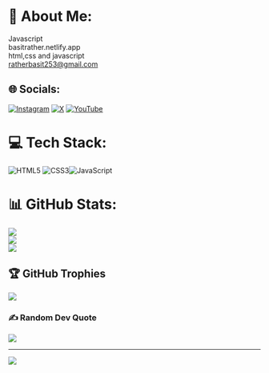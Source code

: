 # 💫 About Me:
Javascript<br>basitrather.netlify.app<br>html,css and javascript<br>ratherbasit253@gmail.com


## 🌐 Socials:
[![Instagram](https://img.shields.io/badge/Instagram-%23E4405F.svg?logo=Instagram&logoColor=white)](https://instagram.com/basit_rather_) [![X](https://img.shields.io/badge/X-black.svg?logo=X&logoColor=white)](https://x.com/basit_rather_) [![YouTube](https://img.shields.io/badge/YouTube-%23FF0000.svg?logo=YouTube&logoColor=white)](https://youtube.com/@zabuzagaming5741) 

# 💻 Tech Stack:
![HTML5](https://img.shields.io/badge/html5-%23E34F26.svg?style=for-the-badge&logo=html5&logoColor=white) ![CSS3](https://img.shields.io/badge/css3-%231572B6.svg?style=for-the-badge&logo=css3&logoColor=white)![JavaScript](https://img.shields.io/badge/javascript-%23323330.svg?style=for-the-badge&logo=javascript&logoColor=%23F7DF1E)
# 📊 GitHub Stats:
![](https://github-readme-stats.vercel.app/api?username=basitrather&theme=radical&hide_border=false&include_all_commits=true&count_private=false)<br/>
![](https://github-readme-streak-stats.herokuapp.com/?user=basitrather&theme=radical&hide_border=false)<br/>
![](https://github-readme-stats.vercel.app/api/top-langs/?username=basitrather&theme=radical&hide_border=false&include_all_commits=true&count_private=false&layout=compact)

## 🏆 GitHub Trophies
![](https://github-profile-trophy.vercel.app/?username=basitrather&theme=radical&no-frame=false&no-bg=false&margin-w=4)

### ✍️ Random Dev Quote
![](https://quotes-github-readme.vercel.app/api?type=horizontal&theme=radical)

---
[![](https://visitcount.itsvg.in/api?id=basitrather&icon=0&color=0)](https://visitcount.itsvg.in)

<!-- Proudly created with GPRM ( https://gprm.itsvg.in ) -->
